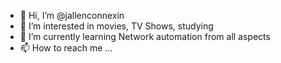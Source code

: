 - 👋 Hi, I’m @jallenconnexin
- 👀 I’m interested in movies, TV Shows, studying
- 🌱 I’m currently learning Network automation from all aspects
- 📫 How to reach me ...

<!---
jallenconnexin/jallenconnexin is a ✨ special ✨ repository because its `README.md` (this file) appears on your GitHub profile.
You can click the Preview link to take a look at your changes.
--->
